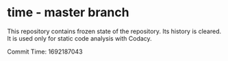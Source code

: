 # time - master branch

This repository contains frozen state of the repository.
Its history is cleared. It is used only for static code
analysis with Codacy.

Commit Time: 1692187043
